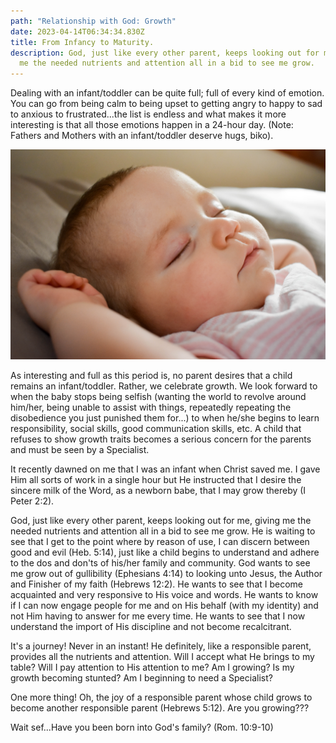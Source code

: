 ```yaml
---
path: "Relationship with God: Growth"
date: 2023-04-14T06:34:34.830Z
title: From Infancy to Maturity.
description: God, just like every other parent, keeps looking out for me, giving
  me the needed nutrients and attention all in a bid to see me grow.
---
```

Dealing with an infant/toddler can be quite full; full of every kind of emotion. You can go from being calm to being upset to getting angry to happy to sad to anxious to frustrated...the list is endless and what makes it more interesting is that all those emotions happen in a 24-hour day. (Note: Fathers and Mothers with an infant/toddler deserve hugs, biko).

![A sleeping baby lying face up.](../assets/tara-raye-fiwshslutfw-unsplash.jpg "Photo credit: unsplash.com")

As interesting and full as this period is, no parent desires that a child remains an infant/toddler. Rather, we celebrate growth. We look forward to when the baby stops being selfish (wanting the world to revolve around him/her, being unable to assist with things, repeatedly repeating the disobedience you just punished them for...) to when he/she begins to learn responsibility, social skills, good communication skills, etc. A child that refuses to show growth traits becomes a serious concern for the parents and must be seen by a Specialist.

It recently dawned on me that I was an infant when Christ saved me. I gave Him all sorts of work in a single hour but He instructed that I desire the sincere milk of the Word, as a newborn babe, that I may grow thereby (I Peter 2:2). 

God, just like every other parent, keeps looking out for me, giving me the needed nutrients and attention all in a bid to see me grow. He is waiting to see that I get to the point where by reason of use, I can discern between good and evil (Heb. 5:14), just like a child begins to understand and adhere to the dos and don'ts of his/her family and community. God wants to see me grow out of gullibility (Ephesians 4:14) to looking unto Jesus, the Author and Finisher of my faith (Hebrews 12:2). He wants to see that I become acquainted and very responsive to His voice and words. He wants to know if I can now engage people for me and on His behalf (with my identity) and not Him having to answer for me every time. He wants to see that I now understand the import of His discipline and not become recalcitrant. 

It's a journey! Never in an instant! He definitely, like a responsible parent, provides all the nutrients and attention. Will I accept what He brings to my table? Will I pay attention to His attention to me? Am I growing? Is my growth becoming stunted? Am I beginning to need a Specialist? 

One more thing! Oh, the joy of a responsible parent whose child grows to become another responsible parent (Hebrews 5:12). Are you growing???  


Wait sef...Have you been born into God's family? (Rom. 10:9-10)